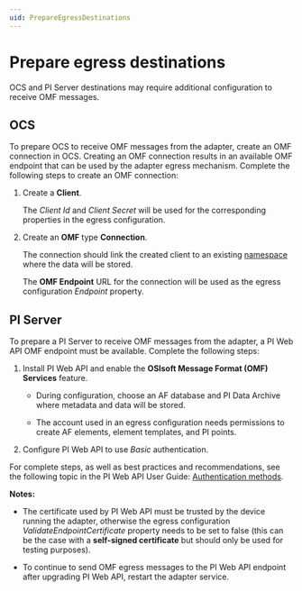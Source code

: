 ```yaml
---
uid: PrepareEgressDestinations
---
```


# Prepare egress destinations

OCS and PI Server destinations may require additional configuration to receive OMF messages.

## OCS

To prepare OCS to receive OMF messages from the adapter, create an OMF connection in OCS. Creating an OMF connection results in an available OMF endpoint that can be used by the adapter egress mechanism. Complete the following steps to create an OMF connection:

1. Create a **Client**.

   The *Client Id* and *Client Secret* will be used for the corresponding properties in the egress configuration.

2. Create an **OMF** type **Connection**.

   The connection should link the created client to an existing [namespace](https://docs.osisoft.com/bundle/ocs/page/set-up/namespaces/namespaces-concept.html) where the data will be stored.

   The **OMF Endpoint** URL for the connection will be used as the egress configuration *Endpoint* property.

## PI Server

To prepare a PI Server to receive OMF messages from the adapter, a PI Web API OMF endpoint must be available. Complete the following steps:

1. Install PI Web API and enable the **OSIsoft Message Format (OMF) Services** feature.

    - During configuration, choose an AF database and PI Data Archive where metadata and data will be stored.

    - The account used in an egress configuration needs permissions to create AF elements, element templates, and PI points.

2. Configure PI Web API to use *Basic* authentication.

 For complete steps, as well as best practices and recommendations, see the following topic in the PI Web API User Guide: [Authentication methods](https://docs.osisoft.com/bundle/pi-web-api/page/authentication-methods.html).

**Notes:**

- The certificate used by PI Web API must be trusted by the device running the adapter, otherwise the egress configuration *ValidateEndpointCertificate* property needs to be set to false (this can be the case with a **self-signed certificate** but should only be used for testing purposes).

- To continue to send OMF egress messages to the PI Web API endpoint after upgrading PI Web API, restart the adapter service.

